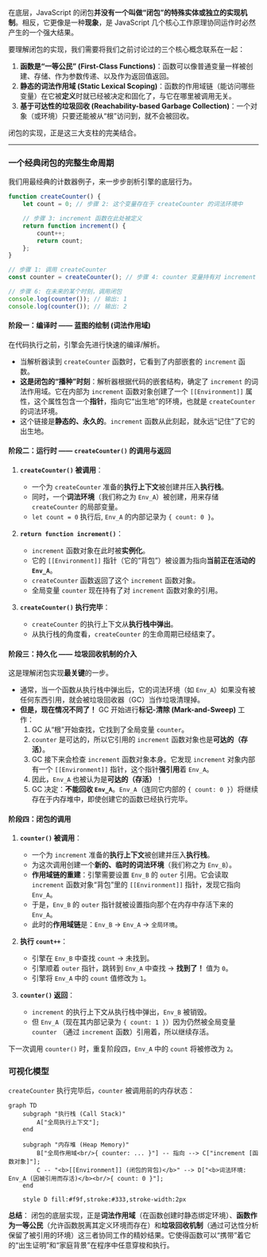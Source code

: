 

在底层，JavaScript 的闭包**并没有一个叫做“闭包”的特殊实体或独立的实现机制**。相反，它更像是一种**现象**，是 JavaScript 几个核心工作原理协同运作时必然产生的一个强大结果。

要理解闭包的实现，我们需要将我们之前讨论过的三个核心概念联系在一起：

1.  **函数是“一等公民” (First-Class Functions)**：函数可以像普通变量一样被创建、存储、作为参数传递、以及作为返回值返回。
2.  **静态的词法作用域 (Static Lexical Scoping)**：函数的作用域链（能访问哪些变量）在它被**定义**时就已经被决定和固化了，与它在哪里被调用无关。
3.  **基于可达性的垃圾回收 (Reachability-based Garbage Collection)**：一个对象（或环境）只要还能被从“根”访问到，就不会被回收。

闭包的实现，正是这三大支柱的完美结合。

-----

### 一个经典闭包的完整生命周期

我们用最经典的计数器例子，来一步步剖析引擎的底层行为。

```javascript
function createCounter() {
    let count = 0; // 步骤 2: 这个变量存在于 createCounter 的词法环境中

    // 步骤 3: increment 函数在此处被定义
    return function increment() {
        count++;
        return count;
    };
}

// 步骤 1: 调用 createCounter
const counter = createCounter(); // 步骤 4: counter 变量持有对 increment 函数的引用

// 步骤 6: 在未来的某个时刻，调用闭包
console.log(counter()); // 输出: 1
console.log(counter()); // 输出: 2
```

#### 阶段一：编译时 —— 蓝图的绘制 (词法作用域)

在代码执行之前，引擎会先进行快速的编译/解析。

  * 当解析器读到 `createCounter` 函数时，它看到了内部嵌套的 `increment` 函数。
  * **这是闭包的“播种”时刻**：解析器根据代码的嵌套结构，确定了 `increment` 的词法作用域。它在内部为 `increment` 函数对象创建了一个 `[[Environment]]` 属性，这个属性包含一个**指针**，指向它“出生地”的环境，也就是 `createCounter` 的词法环境。
  * 这个链接是**静态的、永久的**。`increment` 函数从此刻起，就永远“记住”了它的出生地。

#### 阶段二：运行时 —— `createCounter()` 的调用与返回

1.  **`createCounter()` 被调用**：

      * 一个为 `createCounter` 准备的**执行上下文**被创建并压入**执行栈**。
      * 同时，一个**词法环境**（我们称之为 `Env_A`）被创建，用来存储 `createCounter` 的局部变量。
      * `let count = 0` 执行后, `Env_A` 的内部记录为 `{ count: 0 }`。

2.  **`return function increment()`**：

      * `increment` 函数对象在此时被**实例化**。
      * 它的 `[[Environment]]` 指针（它的“背包”）被设置为指向**当前正在活动的 `Env_A`**。
      * `createCounter` 函数返回了这个 `increment` 函数对象。
      * 全局变量 `counter` 现在持有了对 `increment` 函数对象的引用。

3.  **`createCounter()` 执行完毕**：

      * `createCounter` 的执行上下文从**执行栈中弹出**。
      * 从执行栈的角度看，`createCounter` 的生命周期已经结束了。

#### 阶段三：持久化 —— 垃圾回收机制的介入

这是理解闭包实现**最关键**的一步。

  * 通常，当一个函数从执行栈中弹出后，它的词法环境（如 `Env_A`）如果没有被任何东西引用，就会被垃圾回收器（GC）当作垃圾清理掉。
  * **但是，现在情况不同了！** GC 开始进行**标记-清除 (Mark-and-Sweep)** 工作：
    1.  GC 从“根”开始查找，它找到了全局变量 `counter`。
    2.  `counter` 是可达的，所以它引用的 `increment` 函数对象也是**可达的（存活）**。
    3.  GC 接下来会检查 `increment` 函数对象本身。它发现 `increment` 对象内部有一个 `[[Environment]]` 指针，这个指针**强引用**着 `Env_A`。
    4.  因此，`Env_A` 也被认为是**可达的（存活）**！
    5.  GC 决定：**不能回收 `Env_A`**。`Env_A`（连同它内部的 `{ count: 0 }`）将继续存在于内存堆中，即使创建它的函数已经执行完毕。

#### 阶段四：闭包的调用

1.  **`counter()` 被调用**：

      * 一个为 `increment` 准备的**执行上下文**被创建并压入**执行栈**。
      * 为这次调用创建一个**新的、临时的词法环境**（我们称之为 `Env_B`）。
      * **作用域链的重建**：引擎需要设置 `Env_B` 的 `outer` 引用。它会读取 `increment` 函数对象“背包”里的 `[[Environment]]` 指针，发现它指向 `Env_A`。
      * 于是，`Env_B` 的 `outer` 指针就被设置指向那个在内存中存活下来的 `Env_A`。
      * 此时的**作用域链**是：`Env_B` -\> `Env_A` -\> `全局环境`。

2.  **执行 `count++`**：

      * 引擎在 `Env_B` 中查找 `count` -\> 未找到。
      * 引擎顺着 `outer` 指针，跳转到 `Env_A` 中查找 -\> **找到了！** 值为 `0`。
      * 引擎将 `Env_A` 中的 `count` 值修改为 `1`。

3.  **`counter()` 返回**：

      * `increment` 的执行上下文从执行栈中弹出，`Env_B` 被销毁。
      * 但 `Env_A`（现在其内部记录为 `{ count: 1 }`）因为仍然被全局变量 `counter` （通过 `increment` 函数）引用着，所以继续存活。

下一次调用 `counter()` 时，重复阶段四，`Env_A` 中的 `count` 将被修改为 `2`。

### 可视化模型

`createCounter` 执行完毕后，`counter` 被调用前的内存状态：

```mermaid
graph TD
    subgraph "执行栈 (Call Stack)"
        A["全局执行上下文"];
    end

    subgraph "内存堆 (Heap Memory)"
        B["全局作用域<br/>{ counter: ... }"] -- 指向 --> C["increment [函数对象]"];
        C -- "<b>[[Environment]] (闭包的背包)</b>" --> D["<b>词法环境: Env_A (因被引用而存活)</b><br/>{ count: 0 }"];
    end

    style D fill:#f9f,stroke:#333,stroke-width:2px
```

**总结**：
闭包的底层实现，正是**词法作用域**（在函数创建时静态绑定环境）、**函数作为一等公民**（允许函数脱离其定义环境而存在）和**垃圾回收机制**（通过可达性分析保留了被引用的环境）这三者协同工作的精妙结果。它使得函数可以“携带”着它的“出生证明”和“家庭背景”在程序中任意穿梭和执行。